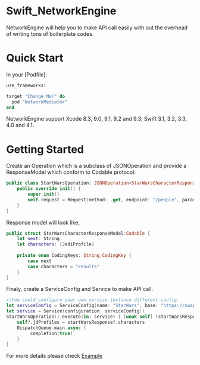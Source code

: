 # Swift_NetworkEngine
NetworkEngine will help you to make API call easily with out the overhead of writing tons of boilerplate codes.

# Quick Start

In your [Podfile]:

```ruby
use_frameworks!

target "Change Me!" do
  pod "NetworkMediator"
end
```

NetworkEngine support Xcode 8.3, 9.0, 9.1, 9.2 and 9.3; Swift 3.1,
3.2, 3.3, 4.0 and 4.1.

# Getting Started

Create an Operation which is a subclass of JSONOperation and provide a ResponseModel which conform to Codable protocol.

```swift
public class StartWarsOperation: JSONOperation<StarWarsCharacterResponseModel> {
    public override init() {
        super.init()
        self.request = Request(method: .get, endpoint: "/people", params: nil, fields: nil, body: nil)
    }
}
```

Response model will look like,

```swift
public struct StarWarsCharacterResponseModel:Codable {
    let next: String
    let characters: [JediProfile]
    
    private enum CodingKeys: String,CodingKey {
        case next
        case characters = "results"
    }
}
```
Finaly, create a ServiceConfig and Service to make API call.

```swift
//You could configure your own service instance different config.
let serviceConfig = ServiceConfig(name: "StarWars", base: "https://swapi.co/api")
let service = Service(configuration: serviceConfig!)
StartWarsOperation().execute(in: service) { [weak self] (startWarsResponse, resultType) in
    self?.jdProfiles = startWarsResponse?.characters
    DispatchQueue.main.async {
         completion(true)
    }
}
```
For more details please check [Example](Swift_NetworkEngine/Example/)
